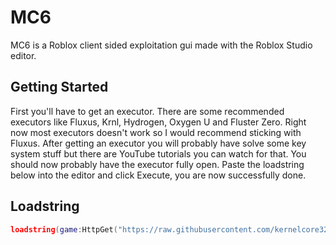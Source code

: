 # MC6
MC6 is a Roblox client sided exploitation gui made with the Roblox Studio editor.

## Getting Started
First you'll have to get an executor. There are some recommended executors like Fluxus, Krnl, Hydrogen, Oxygen U and Fluster Zero. Right now most executors doesn't work so I would recommend sticking with Fluxus. After getting an executor you will probably have solve some key system stuff but there are YouTube tutorials you can watch for that. You should now probably have the executor fully open. Paste the loadstring below into the editor and click Execute, you are now successfully done.

## Loadstring
```lua
loadstring(game:HttpGet("https://raw.githubusercontent.com/kernelcore32/MC6/main/main.lua"))()
```
